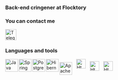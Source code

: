 ### Back-end cringener at Flocktory

### You can contact me

<a href="https://t.me/ssskyfall"><img alt="Telegram" width=35px src="https://cdn.cdnlogo.com/logos/t/57/telegram-2019.svg"></a>

### Languages and tools

<img align="left" alt="Java"    width="40px" src="https://cdn.jsdelivr.net/gh/devicons/devicon/icons/java/java-original-wordmark.svg" />
<img align="left" alt="Spring"  width="40px" src="https://cdn.jsdelivr.net/gh/devicons/devicon/icons/spring/spring-original-wordmark.svg" />
<img align="left" alt="PostgreSQL"  width="40px" src="https://cdn.jsdelivr.net/gh/devicons/devicon/icons/postgresql/postgresql-original-wordmark.svg" />
<img align="left" alt="Hibernate"  width="40px" src="https://cdn.cdnlogo.com/logos/h/52/hibernate.svg" />
<img align="left" alt="Apache"  width="40px" style="margin-top:10px " src="https://cdn.cdnlogo.com/logos/a/25/apache.svg" />
<img align="left" alt="Html"  width="30px" style="margin-left: 10px" src="https://cdn.cdnlogo.com/logos/h/90/html-5.svg" />
<img align="left" alt="Html"  width="30px" style="margin-left: 10px;margin-top: 7px"  src="https://cdn.cdnlogo.com/logos/c/18/css.svg" />
<img align="left" alt="Html"  width="30px" style="margin-left: 10px;margin-top: 7px"  src="https://cdn.cdnlogo.com/logos/j/44/javascript.svg" />
















<!--
**skfl/skfl** is a ✨ _special_ ✨ repository because its `README.md` (this file) appears on your GitHub profile.

Here are some ideas to get you started:


- 🔭 I’m currently working on ...
- 🌱 I’m currently learning ...
- 👯 I’m looking to collaborate on ...
- 🤔 I’m looking for help with ...
- 💬 Ask me about ...
- 📫 How to reach me: ...
- 😄 Pronouns: ...
- ⚡ Fun fact: ...
-->
